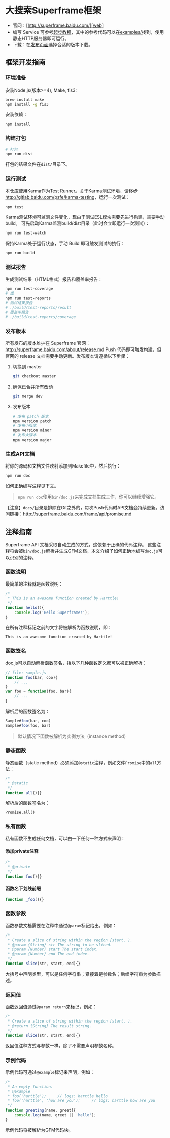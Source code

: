 # 大搜索Superframe框架

* 官网：[http://superframe.baidu.com/][web]
* 编写 Service 可参考[起步教程][get-started]，其中的参考代码可以在[examples/](examples/)找到，使用静态HTTP服务器即可运行。
* 下载：在[发布页面][release]选择合适的版本下载。

## 框架开发指南

### 环境准备

安装Node.js(版本>=4), Make, fis3:

```bash
brew install make
npm install -g fis3
```

安装依赖：

```bash
npm install
```

### 构建打包

```bash
# 打包
npm run dist
```

打包的结果文件在`dist/`目录下。

### 运行测试

本仓库使用Karma作为Test Runner。关于Karma测试环境，请移步<http://gitlab.baidu.com/psfe/karma-testing>，运行一次测试：

```bash
npm test
```

Karma测试环境可监测文件变化，现由于测试ESL模块需要先进行构建，需要手动build。
可先启动Karma监测build/dist目录（此时会立即运行一次测试）：

```bash
npm run test-watch
```

保持Karma处于运行状态，手动 Build 即可触发测试的执行：
 
```bash
npm run build
```

### 测试报告

生成测试结果（HTML格式）报告和覆盖率报告：

```bash
npm run test-coverage
# 或
npm run test-reports
# 测试结果报告
# ./build/test-reports/result
# 覆盖率报告
# ./build/test-reports/coverage
```

### 发布版本

所有发布的版本维护在 Superframe 官网：http://superframe.baidu.com/about/release.md
Push 代码即可触发构建，但官网的 release 文档需要手动更新。发布版本请遵循以下步骤：

1. 切换到 master

    ```bash
    git checkout master
    ```

2. 确保已合并所有改动

    ```bash
    git merge dev
    ```

3. 发布版本

    ```bash
    # 发布 patch 版本
    npm version patch
    # 发布小版本
    npm version minor
    # 发布大版本
    npm version major
    ```

### 生成API文档

将你的源码和文档文件映射添加到Makefile中，然后执行：

```bash
npm run doc
```

如何正确编写注释见下文。

> `npm run doc`使用`bin/doc.js`来完成文档生成工作，你可以继续增强它。

【注意】`docs/`目录是排除在Git之外的，每次Push代码时API文档会持续更新。访问链接：<http://superframe.baidu.com/frame/api/promise.md>

## 注释指南

Superframe API 文档采取自动生成的方式，这依赖于正确的代码注释。
这些注释将会被`bin/doc.js`解析并生成GFM文档，本文介绍了如何正确地编写`doc.js`可以识别的注释。

### 函数说明

最简单的注释就是函数说明：

```javascript
/*
 * This is an awesome function created by Harttle!
 */
function hello(){
    console.log('Hello Superframe!');
}
```

在所有注释标记之前的文字将被解析为函数说明，即：

```
This is an awesome function created by Harttle!
```

### 函数签名

doc.js可以自动解析函数签名，括以下几种函数定义都可以被正确解析：

```javascript
// file: sample.js
function foo(bar, coo){
    // ...
}
var foo = function(foo, bar){
    // ...
}
```

解析后的函数签名为：

```javascript
Sample#foo(bar, coo)
Sample#foo(foo, bar)
```

> 默认情况下函数被解析为实例方法（instance method）

### 静态函数

静态函数（static method）必须添加`@static`注释，例如文件`Promise`中的`all`方法：

```javascript
/*
 * @static
 */
function all(){}
```

解析后的函数签名为：

```
Promise.all()
```

### 私有函数

私有函数不生成任何文档，可以由一下任何一种方式来声明：

#### 添加private注释

```javascript
/*
 * @private
 */
function foo(){}
```

#### 函数名下划线前缀

```javascript
function _foo(){}
```

### 函数参数

函数参数文档需要在注释中通过`@param`标记给出，例如：

```javascript
/*
 * Create a slice of string within the region [start, ).
 * @param {String} str The string to be sliced.
 * @param {Number} start The start index.
 * @param {Number} end The end index.
 */
function slice(str, start, end){}
```

大括号中声明类型，可以是任何字符串；紧接着是参数名；后续字符串为参数描述。

### 返回值

函数返回值通过`@param return`来标记，例如：

```javascript
/*
 * Create a slice of string within the region [start, ).
 * @return {String} The result string.
 */
function slice(str, start, end){}
```

返回值注释方式与参数一样，除了不需要声明参数名称。

### 示例代码

示例代码可通过`@example`标记来声明，例如：

```javascript
/*
 * An empty function.
 * @example
 * foo('harttle');     // logs: harttle hello
 * foo('harttle', 'how are you');     // logs: harttle how are you
 */
function greeting(name, greet){
    console.log(name, greet || 'hello');
}
```

示例代码将被解析为GFM代码块。

[web]: http://superframe.baidu.com/
[get-started]: http://superframe.baidu.com/get-started/1-hello-world.md
[release]: http://superframe.baidu.com/about/release.md
